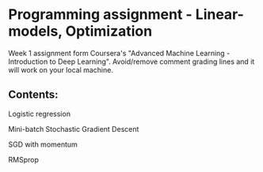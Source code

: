 # Programming assignment - Linear-models, Optimization
Week 1 assignment form Coursera's "Advanced Machine Learning - Introduction to Deep Learning". Avoid/remove comment grading lines and it will work on your local machine. 

## Contents: 

Logistic regression

Mini-batch Stochastic Gradient Descent

SGD with momentum

RMSprop
